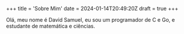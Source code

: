 +++
title = 'Sobre Mim'
date = 2024-01-14T20:49:20Z
draft = true
+++

Olá, meu nome é David Samuel, eu sou um programador de C e Go, e estudante de matemática e ciências.